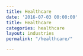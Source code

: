 ```yaml
---
title: Healthcare
date: '2016-07-03 00:00:00'
title: Healthcare
categories: healthcare
layout: industries
permalink: "/healthcare/"

---
```

